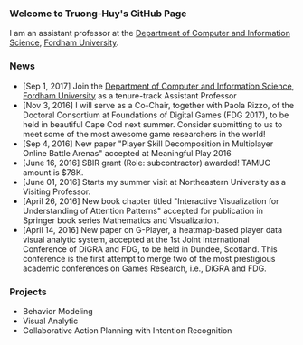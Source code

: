 ### Welcome to Truong-Huy's GitHub Page
I am an assistant professor at the [Department of Computer and Information Science](https://www.fordham.edu/info/20344/computer_and_information_science/), [Fordham University](https://www.fordham.edu/).

### News
* \[Sep 1, 2017\] Join the [Department of Computer and Information Science](https://www.fordham.edu/info/20344/computer_and_information_science/), [Fordham University](https://www.fordham.edu/) as a tenure-track Assistant Professor
* \[Nov 3, 2016\] I will serve as a Co-Chair, together with Paola Rizzo, of the Doctoral Consortium at Foundations of Digital Games (FDG 2017), to be held in beautiful Cape Cod next summer. Consider submitting to us to meet some of the most awesome game researchers in the world!
* \[Sep 4, 2016\] New paper "Player Skill Decomposition in Multiplayer Online Battle Arenas" accepted at Meaningful Play 2016
* \[June 16, 2016\] SBIR grant (Role: subcontractor) awarded! TAMUC amount is $78K.
* \[June 01, 2016\] Starts my summer visit at Northeastern University as a Visiting Professor.
* \[April 26, 2016\] New book chapter titled "Interactive Visualization for Understanding of Attention Patterns" accepted for publication in Springer book series Mathematics and Visualization.
* \[April 14, 2016\] New paper on G-Player, a heatmap-based player data visual analytic system, accepted at the 1st Joint International Conference of DiGRA and FDG, to be held in Dundee, Scotland. This conference is the first attempt to merge two of the most prestigious academic conferences on Games Research, i.e., DiGRA and FDG.

### Projects
* Behavior Modeling
* Visual Analytic
* Collaborative Action Planning with Intention Recognition
